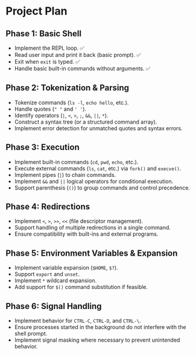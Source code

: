 # Project Plan

## Phase 1: Basic Shell
- Implement the REPL loop. ✅
- Read user input and print it back (basic prompt). ✅
- Exit when `exit` is typed. ✅
- Handle basic built-in commands without arguments. ✅

## Phase 2: Tokenization & Parsing
- Tokenize commands (`ls -l`, `echo hello`, etc.).
- Handle quotes (`" "` and `' '`).
- Identify operators (`|`, `<`, `>`, `;`, `&&`, `||`, `*`).
- Construct a syntax tree (or a structured command array).
- Implement error detection for unmatched quotes and syntax errors.

## Phase 3: Execution
- Implement built-in commands (`cd`, `pwd`, `echo`, etc.).
- Execute external commands (`ls`, `cat`, etc.) via `fork()` and `execve()`.
- Implement pipes (`|`) to chain commands.
- Implement `&&` and `||` logical operators for conditional execution.
- Support parenthesis (`()`) to group commands and control precedence.

## Phase 4: Redirections
- Implement `<`, `>`, `>>`, `<<` (file descriptor management).
- Support handling of multiple redirections in a single command.
- Ensure compatibility with built-ins and external programs.

## Phase 5: Environment Variables & Expansion
- Implement variable expansion (`$HOME`, `$?`).
- Support `export` and `unset`.
- Implement `*` wildcard expansion.
- Add support for `$()` command substitution if feasible.

## Phase 6: Signal Handling
- Implement behavior for `CTRL-C`, `CTRL-D`, and `CTRL-\`.
- Ensure processes started in the background do not interfere with the shell prompt.
- Implement signal masking where necessary to prevent unintended behavior.
